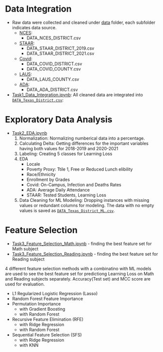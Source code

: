 

# Data Integration

- Raw data were collected and cleaned under [data](../../data) folder, each subfolder indicates data source.
  - [NCES](../../data/nces): 
    - DATA_NCES_DISTRICT.csv
  - [STAAR](../../data/staar):
    - DATA_STAAR_DISTRICT_2019.csv
    - DATA_STAAR_DISTRICT_2021.csv
  - [Covid](../../data/covid):
    - DATA_COVID_DISTRICT.csv
    - DATA_COVID_COUNTY.csv
  - [LAUS](../../data/laus):
    - DATA_LAUS_COUNTY.csv
  - [ADA](../../data/ada):
    - DATA_ADA_DISTRICT.csv
- [Task1_Data_Integration.ipynb](CHERR/EDA/Task1_Data_Integration.ipynb): All cleaned data are integrated into [`DATA_Texas_District.csv`](https://git.txstate.edu/DataLab/data-NCES/blob/master/CHERR/EDA/DATA_Texas_District.csv):

# Exploratory Data Analysis

- [Task2_EDA.ipynb](CHERR/EDA/Task2_EDA.ipynb)
  1. Normalization: Normalizing numberical data into a percentage.
  2. Calculating Delta: Getting differences for the important variables having both values for 2018-2019 and 2020-2021
  3. Labeling: Creating 5 classes for Learning Loss
  4. EDA
     - Locale
     - Poverty Proxy: Ttile 1, Free or Reduced Lunch elibility
     - Race/Ethnicity
     - Enrollment by Grades
     - Covid: On-Campus, Infection and Deaths Rates
     - ADA: Average Daily Attendance
     - STAAR: Tested Students, Learning Loss
  5. Data Cleaning for ML Modeling: Dropping instances with missing values or redundant columns for modeling. The data with no empty values is saved as  [`DATA_Texas_District_ML.csv`](https://git.txstate.edu/DataLab/data-NCES/blob/master/CHERR/EDA/DATA_Texas_District_ML.csv).

# Feature Selection

- [Task3_Feature_Selection_Math.ipynb](CHERR/EDA/Task3_Feature_Selection_Math.ipynb) - finding the best feature set for Math subject
- [Task3_Feature_Selection_Reading.ipynb](CHERR/EDA/Task3_Feature_Selection_Reading.ipynb) - finding the best feature set for Reading subject

4 different feature selection methods with a combinatino with ML models are used to see the best feature set for predictiong Learning Loss on Math and Reading subjects separately. Accuracy(Test set) and MCC score are used for evaluation. 
* L1 Regularized Logistic Regression (Lasso)
* Random Forest Feature Importance
* Permutation Importance 
  * with Gradient Boosting
  * with Random Forest
* Recursive Feature Elimination (RFE)
  * with Ridge Regression
  * with Random Forest
* Sequential Feature Selection (SFS)
  * with Ridge Regression
  * with KNN



